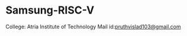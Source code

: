 # Samsung-RISC-V
College: Atria Institute of Technology 
                                                                                                                                                                   Mail id:pruthvislad103@gmail.com

